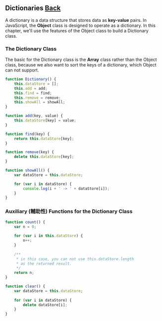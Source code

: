 ## Dictionaries [Back](./../data_structure.md)

A dictionary is a data structure that stores data as **key-value** pairs. In JavaScript, the **Object** class is designed to operate as a dictionary. In this chapter, we'll use the features of the Object class to build a Dictionary class.

### The Dictionary Class

The basic for the Dictionary class is the **Array** class rather than the Object class, because we also want to sort the keys of a dictionary, which Object can not support.

```js
function Dictionary() {
    this.dataStore = [];
    this.add = add;
    this.find = find;
    this.remove = remove;
    this.showAll = showAll;
}

function add(key, value) {
    this.dataStore[key] = value;
}

function find(key) {
    return this.dataStore[key];
}

function remove(key) {
    delete this.dataStore[key];
}

function showAll() {
    var dataStore = this.dataStore;

    for (var i in dataStore) {
        console.log(i + ' -> ' + dataStore[i]);
    }
}
```

### Auxiliary (輔助性) Functions for the Dictionary Class

```js
function count() {
    var n = 0;
    
    for (var i in this.dataStore) {
        n++;
    }
    
    /**
     * in this case, you can not use this.dataStore.length
     * as the returned result.
     */
    return n;
}

function clear() {
    var dataStore = this.dataStore;
    
    for (var i in dataStore) {
        delete dataStore[i];
    }
}
```
